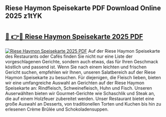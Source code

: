 ## Riese Haymon Speisekarte PDF Download Online 2025 z1tYK

# <h2><a href="http://gc8ouo.nevu.top/?p=Riese+Haymon+Speisekarte">🔗 👉🔴 Riese Haymon Speisekarte 2025 PDF</a></h2>

[![Riese Haymon Speisekarte 2025 PDF](https://i.imgur.com/dBaPXMq.png)](http://gc8ouo.nevu.top/?p=Riese+Haymon+Speisekarte)
Auf der Riese Haymon Speisekarte des Restaurants oder Cafés finden Sie nicht nur eine Liste der vorgeschlagenen Gerichte, sondern auch etwas, das für Ihren Geschmack köstlich und passend ist. Wenn Sie nach einem leichten und frischen Gericht suchen, empfehlen wir Ihnen, unseren Salatbereich auf der Riese Haymon Speisekarte zu besuchen. Für diejenigen, die Fleisch lieben, bieten wir eine umfangreiche Auswahl an Gerichten auf der Riese Haymon Speisekarte an: Rindfleisch, Schweinefleisch, Huhn und Fisch. Unseren Auserwählten bieten wir Gourmet-Gerichte wie Schaschlik und Steak an, die auf einem Holzfeuer zubereitet werden. Unser Restaurant bietet eine große Auswahl an Desserts, von traditionellen Torten und Kuchen bis hin zu erlesenen Crème Brûlée und Schokoladensuppen.
